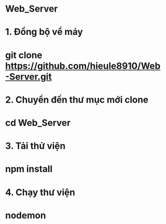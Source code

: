 # Web_Server
# 1. Đồng bộ về máy
# git clone https://github.com/hieule8910/Web-Server.git
# 2. Chuyển đến thư mục mới clone 
# cd Web_Server
# 3. Tải thử viện 
# npm install
# 4. Chạy thư viện 
# nodemon

